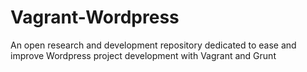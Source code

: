 # Vagrant-Wordpress
An open research and development repository dedicated to ease and improve Wordpress project development with Vagrant and Grunt
